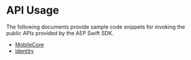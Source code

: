 # API Usage

The following documents provide sample code snippets for invoking the public APIs provided by the AEP Swift SDK.

- [MobileCore](./MobileCore.md)
- [Identity](./Identity.md)

